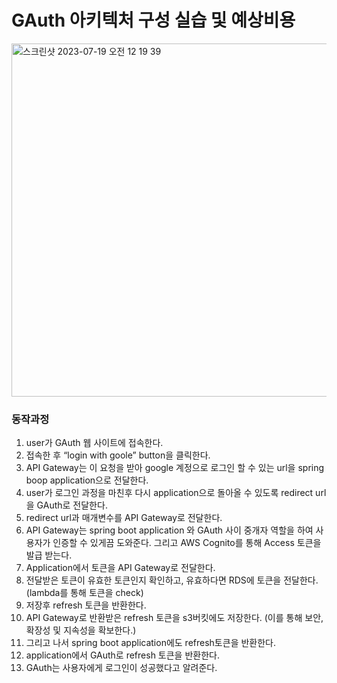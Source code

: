 # **GAuth 아키텍처 구성 실습 및 예상비용**

<img width="565" alt="스크린샷 2023-07-19 오전 12 19 39" src="https://github.com/MinnSeoo/DevOps-Study/assets/102645965/9f53af8f-8413-45a3-a953-0c4a93b99de9">

### **동작과정**
1. user가 GAuth 웹 사이트에 접속한다.
2. 접속한 후 “login with goole” button을 클릭한다.
3. API Gateway는 이 요청을 받아 google 계정으로 로그인 할 수 있는 url을 spring boop application으로 전달한다.
4. user가 로그인 과정을 마친후 다시 application으로 돌아올 수 있도록 redirect url을 GAuth로 전달한다.
5. redirect url과 매개변수를 API Gateway로 전달한다. 
6. API Gateway는 spring boot application 와 GAuth 사이 중개자 역할을 하여 사용자가 인증할 수 있게끔 도와준다. 그리고 AWS Cognito를 통해 Access 토큰을 발급 받는다.
7. Application에서 토큰을 API Gateway로 전달한다.
8. 전달받은 토큰이 유효한 토큰인지 확인하고, 유효하다면 RDS에 토큰을 전달한다. (lambda를 통해 토큰을 check)
9. 저장후 refresh 토큰을 반환한다.
10.  API Gateway로 반환받은  refresh 토큰을  s3버킷에도 저장한다. (이를 통해 보안, 확장성 및 지속성을 확보한다.)
11. 그리고 나서 spring boot application에도 refresh토큰을 반환한다.
12. application에서 GAuth로 refresh 토큰을 반환한다.
13. GAuth는 사용자에게 로그인이 성공했다고 알려준다.